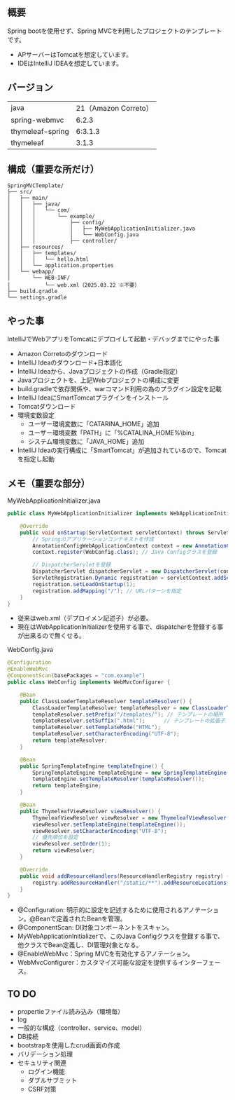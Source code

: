 ## 概要
Spring bootを使用せず、Spring MVCを利用したプロジェクトのテンプレートです。
- APサーバーはTomcatを想定しています。
- IDEはIntelliJ IDEAを想定しています。

## バージョン
| | |
|------|----------|
| java | 21（Amazon Correto） |
| spring-webmvc | 6.2.3 |
| thymeleaf-spring | 6:3.1.3 |
| thymeleaf | 3.1.3 |

## 構成（重要な所だけ）
```
SpringMVCTemplate/
├── src/
│   ├── main/
│   │   ├── java/
│   │   │   └── com/
│   │   │       └── example/
│   │   │           ├── config/
│   │   │           │   ├── MyWebApplicationInitializer.java
│   │   │           │   └── WebConfig.java
│   │   │           ├── controller/
│   ├── resources/
│   │   ├── templates/
│   │   │   └── hello.html
│   │   └── application.properties
│   └── webapp/
│       └── WEB-INF/
│           └── web.xml（2025.03.22 ※不要）
├── build.gradle
└── settings.gradle
```

## やった事
IntelliJでWebアプリをTomcatにデプロイして起動・デバッグまでにやった事
- Amazon Corretoのダウンロード
- IntelliJ Ideaのダウンロード+日本語化
- IntelliJ Ideaから、Javaプロジェクトの作成（Gradle指定）
- Javaプロジェクトを、上記Webプロジェクトの構成に変更
- build.gradleで依存関係や、warコマンド利用の為のプラグイン設定を記載
- IntelliJ IdeaにSmartTomcatプラグインをインストール
- Tomcatダウンロード
- 環境変数設定
  - ユーザー環境変数に「CATARINA_HOME」追加
  - ユーザー環境変数「PATH」に「%CATALINA_HOME%\bin」
  - システム環境変数に「JAVA_HOME」追加
- IntelliJ Ideaの実行構成に「SmartTomcat」が追加されているので、Tomcatを指定し起動

## メモ（重要な部分）
MyWebApplicationInitializer.java
```java
public class MyWebApplicationInitializer implements WebApplicationInitializer {

    @Override
    public void onStartup(ServletContext servletContext) throws ServletException {
        // Springのアプリケーションコンテキストを作成
        AnnotationConfigWebApplicationContext context = new AnnotationConfigWebApplicationContext();
        context.register(WebConfig.class); // Java Configクラスを登録

        // DispatcherServletを登録
        DispatcherServlet dispatcherServlet = new DispatcherServlet(context);
        ServletRegistration.Dynamic registration = servletContext.addServlet("dispatcher", dispatcherServlet);
        registration.setLoadOnStartup(1);
        registration.addMapping("/"); // URLパターンを指定
    }
}
```
- 従来はweb.xml（デプロイメン記述子）が必要。
- 現在はWebApplicationInitializerを使用する事で、dispatcherを登録する事が出来るので無くせる。

WebConfig.java
```java
@Configuration
@EnableWebMvc
@ComponentScan(basePackages = "com.example")
public class WebConfig implements WebMvcConfigurer {

    @Bean
    public ClassLoaderTemplateResolver templateResolver() {
        ClassLoaderTemplateResolver templateResolver = new ClassLoaderTemplateResolver();
        templateResolver.setPrefix("/templates/"); // テンプレートの場所
        templateResolver.setSuffix(".html");      // テンプレートの拡張子
        templateResolver.setTemplateMode("HTML");
        templateResolver.setCharacterEncoding("UTF-8");
        return templateResolver;
    }

    @Bean
    public SpringTemplateEngine templateEngine() {
        SpringTemplateEngine templateEngine = new SpringTemplateEngine();
        templateEngine.setTemplateResolver(templateResolver());
        return templateEngine;
    }

    @Bean
    public ThymeleafViewResolver viewResolver() {
        ThymeleafViewResolver viewResolver = new ThymeleafViewResolver();
        viewResolver.setTemplateEngine(templateEngine());
        viewResolver.setCharacterEncoding("UTF-8");
        // 優先順位を設定
        viewResolver.setOrder(1);
        return viewResolver;
    }

    @Override
    public void addResourceHandlers(ResourceHandlerRegistry registry) {
        registry.addResourceHandler("/static/**").addResourceLocations("/static/");
    }
}
```
- @Configuration: 明示的に設定を記述するために使用されるアノテーション。@Beanで定義されたBeanを管理。
- @ComponentScan: DI対象コンポーネントをスキャン。
- MyWebApplicationInitializerで、このJava Configクラスを登録する事で、他クラスでBean定義し、DI管理対象となる。
- @EnableWebMvc：Spring MVCを有効化するアノテーション。
- WebMvcConfigurer：カスタマイズ可能な設定を提供するインターフェース。

## TO DO
- propertieファイル読み込み（環境毎）
- log
- 一般的な構成（controller、service、model）
- DB接続
- bootstrapを使用したcrud画面の作成
- バリデーション処理
- セキュリティ関連
  - ログイン機能
  - ダブルサブミット
  - CSRF対策

